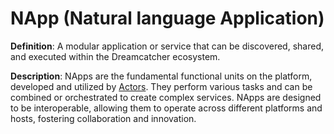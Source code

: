 # NApp (Natural language Application)

**Definition**: A modular application or service that can be discovered, shared, and executed within the Dreamcatcher ecosystem.

**Description**: NApps are the fundamental functional units on the platform, developed and utilized by [Actors](actor.md). They perform various tasks and can be combined or orchestrated to create complex services. NApps are designed to be interoperable, allowing them to operate across different platforms and hosts, fostering collaboration and innovation. 